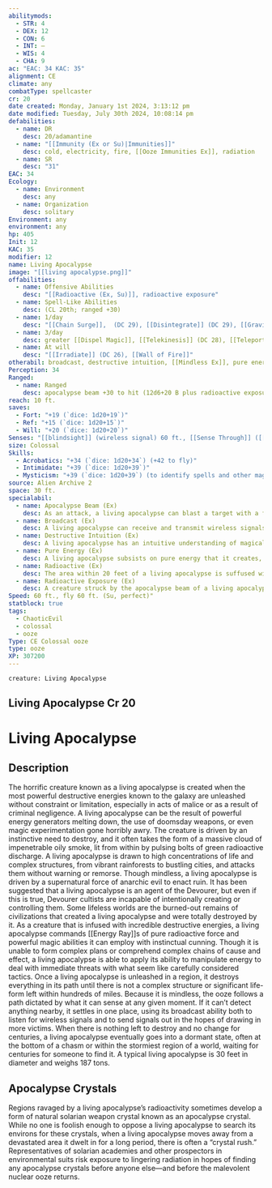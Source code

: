 ```yaml
---
abilitymods:
  - STR: 4
  - DEX: 12
  - CON: 6
  - INT: —
  - WIS: 4
  - CHA: 9
ac: "EAC: 34 KAC: 35"
alignment: CE
climate: any
combatType: spellcaster
cr: 20
date created: Monday, January 1st 2024, 3:13:12 pm
date modified: Tuesday, July 30th 2024, 10:08:14 pm
defabilities:
  - name: DR
    desc: 20/adamantine
  - name: "[[Immunity (Ex or Su)|Immunities]]"
    desc: cold, electricity, fire, [[Ooze Immunities Ex]], radiation
  - name: SR
    desc: "31"
EAC: 34
Ecology:
  - name: Environment
    desc: any
  - name: Organization
    desc: solitary
Environment: any
environment: any
hp: 405
Init: 12
KAC: 35
modifier: 12
name: Living Apocalypse
image: "[[living apocalypse.png]]"
offabilities:
  - name: Offensive Abilities
    desc: "[[Radioactive (Ex, Su)]], radioactive exposure"
  - name: Spell-Like Abilities
    desc: (CL 20th; ranged +30)
  - name: 1/day
    desc: "[[Chain Surge]],  (DC 29), [[Disintegrate]] (DC 29), [[Gravitational Singularity]], [[Sympathetic Vibration]]"
  - name: 3/day
    desc: greater [[Dispel Magic]], [[Telekinesis]] (DC 28), [[Teleport]] (DC 28)
  - name: At will
    desc: "[[Irradiate]] (DC 26), [[Wall of Fire]]"
otherabil: broadcast, destructive intuition, [[Mindless Ex]], pure energy
Perception: 34
Ranged:
  - name: Ranged
    desc: apocalypse beam +30 to hit (12d6+20 B plus radioactive exposure)
reach: 10 ft.
saves:
  - Fort: "+19 (`dice: 1d20+19`)"
  - Ref: "+15 (`dice: 1d20+15`)"
  - Will: "+20 (`dice: 1d20+20`)"
Senses: "[[blindsight]] (wireless signal) 60 ft., [[Sense Through]] ([[blindsight]]) 60 ft., [[Sightless Ex]]"
size: Colossal
Skills:
  - Acrobatics: "+34 (`dice: 1d20+34`) (+42 to fly)"
  - Intimidate: "+39 (`dice: 1d20+39`)"
  - Mysticism: "+39 (`dice: 1d20+39`) (to identify spells and other magic effects only)"
source: Alien Archive 2
space: 30 ft.
specialabil:
  - name: Apocalypse Beam (Ex)
    desc: As an attack, a living apocalypse can blast a target with a focused beam of radiation. This beam has a range increment of 120 feet.
  - name: Broadcast (Ex)
    desc: A living apocalypse can receive and transmit wireless signals as if it had a system-wide comm unit; this also grants the creature its [[blindsight]] and [[Sense Through]] abilities. Though a living apocalypse cannot understand or speak any language, it is capable of remembering complex broadcasts it has received and repeating them, though often in a jumbled order or in short snippets, which it sometimes does in an attempt to lure creatures closer to it. A creature attempting to determine the nature of a living apocalypse’s broadcast must succeed at a DC 45 Engineering or Sense Motive check, or it misinterprets the signal as an improvised distress call.
  - name: Destructive Intuition (Ex)
    desc: A living apocalypse has an intuitive understanding of magical energy and its own spell-like abilities, despite its otherwise mindless nature. A living apocalypse has a +39 bonus to Mysticism checks to identify spells and other magic effects.
  - name: Pure Energy (Ex)
    desc: A living apocalypse subsists on pure energy that it creates, making it self-sufficient. It does not age, and it does not need to breathe, eat, or sleep. It can survive extremes of cold, heat, pressure, and even the vacuum of outer space.
  - name: Radioactive (Ex)
    desc: The area within 20 feet of a living apocalypse is suffused with high radiation. The area within 20 to 40 feet is suffused with medium radiation, and the area within 40 to 60 feet is suffused with low radiation. If a living apocalypse stays within a 1-square-mile area for 24 hours, that area becomes suffused with low radiation for as long as the living apocalypse stayed there, even after the creature leaves. If it stays in such an area for 2 days or longer, the area becomes suffused with medium radiation for as long as the living apocalypse was there, which then downgrades to low radiation that lasts for the same duration. If a living apocalypse stays in such an area for a week or more, the area becomes suffused with high radiation, which downgrades to medium and then low radiation after time periods equal to the time the living apocalypse was in the area.
  - name: Radioactive Exposure (Ex)
    desc: A creature struck by the apocalypse beam of a living apocalypse must succeed at a DC 27 fortitude save or treat all areas of radiation as being one level stronger (from no radiation to low radiation, low to medium, to high, or high to severe) for 1 round.
Speed: 60 ft., fly 60 ft. (Su, perfect)"
statblock: true
tags:
  - ChaoticEvil
  - colossal
  - ooze
Type: CE Colossal ooze
type: ooze
XP: 307200
---
```


```statblock
creature: Living Apocalypse
```

## Living Apocalypse Cr 20

# Living Apocalypse

## Description

The horrific creature known as a living apocalypse is created when the most powerful destructive energies known to the galaxy are unleashed without constraint or limitation, especially in acts of malice or as a result of criminal negligence. A living apocalypse can be the result of powerful energy generators melting down, the use of doomsday weapons, or even magic experimentation gone horribly awry. The creature is driven by an instinctive need to destroy, and it often takes the form of a massive cloud of impenetrable oily smoke, lit from within by pulsing bolts of green radioactive discharge. A living apocalypse is drawn to high concentrations of life and complex structures, from vibrant rainforests to bustling cities, and attacks them without warning or remorse. Though mindless, a living apocalypse is driven by a supernatural force of anarchic evil to enact ruin. It has been suggested that a living apocalypse is an agent of the Devourer, but even if this is true, Devourer cultists are incapable of intentionally creating or controlling them. Some lifeless worlds are the burned-out remains of civilizations that created a living apocalypse and were totally destroyed by it.
As a creature that is infused with incredible destructive energies, a living apocalypse commands [[Energy Ray]]s of pure radioactive force and powerful magic abilities it can employ with instinctual cunning. Though it is unable to form complex plans or comprehend complex chains of cause and effect, a living apocalypse is able to apply its ability to manipulate energy to deal with immediate threats with what seem like carefully considered tactics. Once a living apocalypse is unleashed in a region, it destroys everything in its path until there is not a complex structure or significant life-form left within hundreds of miles. Because it is mindless, the ooze follows a path dictated by what it can sense at any given moment. If it can’t detect anything nearby, it settles in one place, using its broadcast ability both to listen for wireless signals and to send signals out in the hopes of drawing in more victims.
When there is nothing left to destroy and no change for centuries, a living apocalypse eventually goes into a dormant state, often at the bottom of a chasm or within the stormiest region of a world, waiting for centuries for someone to find it. A typical living apocalypse is 30 feet in diameter and weighs 187 tons.

## Apocalypse Crystals

Regions ravaged by a living apocalypse’s radioactivity sometimes develop a form of natural solarian weapon crystal known as an apocalypse crystal. While no one is foolish enough to oppose a living apocalypse to search its environs for these crystals, when a living apocalypse moves away from a devastated area it dwelt in for a long period, there is often a “crystal rush.” Representatives of solarian academies and other prospectors in environmental suits risk exposure to lingering radiation in hopes of finding any apocalypse crystals before anyone else—and before the malevolent nuclear ooze returns.
